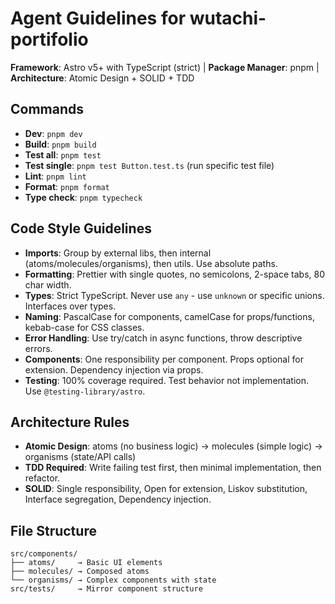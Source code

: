 # Agent Guidelines for wutachi-portifolio

**Framework**: Astro v5+ with TypeScript (strict) | **Package Manager**: pnpm | **Architecture**: Atomic Design + SOLID + TDD

## Commands
- **Dev**: `pnpm dev`
- **Build**: `pnpm build`
- **Test all**: `pnpm test`
- **Test single**: `pnpm test Button.test.ts` (run specific test file)
- **Lint**: `pnpm lint`
- **Format**: `pnpm format`
- **Type check**: `pnpm typecheck`

## Code Style Guidelines
- **Imports**: Group by external libs, then internal (atoms/molecules/organisms), then utils. Use absolute paths.
- **Formatting**: Prettier with single quotes, no semicolons, 2-space tabs, 80 char width.
- **Types**: Strict TypeScript. Never use `any` - use `unknown` or specific unions. Interfaces over types.
- **Naming**: PascalCase for components, camelCase for props/functions, kebab-case for CSS classes.
- **Error Handling**: Use try/catch in async functions, throw descriptive errors.
- **Components**: One responsibility per component. Props optional for extension. Dependency injection via props.
- **Testing**: 100% coverage required. Test behavior not implementation. Use `@testing-library/astro`.

## Architecture Rules
- **Atomic Design**: atoms (no business logic) → molecules (simple logic) → organisms (state/API calls)
- **TDD Required**: Write failing test first, then minimal implementation, then refactor.
- **SOLID**: Single responsibility, Open for extension, Liskov substitution, Interface segregation, Dependency injection.

## File Structure
```
src/components/
├── atoms/     → Basic UI elements
├── molecules/ → Composed atoms
└── organisms/ → Complex components with state
src/tests/     → Mirror component structure
```
